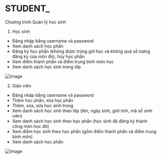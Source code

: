 # STUDENT_
Chương trình Quản lý học sinh

1. Học sinh
- Đăng nhập bằng username và password
- Xem danh sách học phần
- Đăng ký học phần (không được trùng giờ học và không quá số lượng đăng ký của môn đó), hủy học phần
- Xem điểm thành phần và điểm trung bình môn học
- Xem danh sách học sinh trong lớp

![image](https://user-images.githubusercontent.com/81601941/195979508-0e89967c-f85f-4687-9653-b38c096f2326.png)


2. Giáo viên
- Đăng nhập bằng username và password
- Thêm học phần, xóa học phần
- Thêm, xóa, sửa học sinh trong 
- Xem danh sách học sinh theo lớp (tên, ngày sinh, giới tính, mã số sinh viên)
- Xem danh sách học sinh theo học phần (học sinh đã đăng ký thành công môn học đó)
- Xem điểm học sinh theo học phần (gồm điểm thành phần và điểm trung bình môn)
- Xem danh sách học phần

![image](https://user-images.githubusercontent.com/81601941/195979543-7db95310-46a6-4dbe-ac0d-5be116f29d1c.png)
